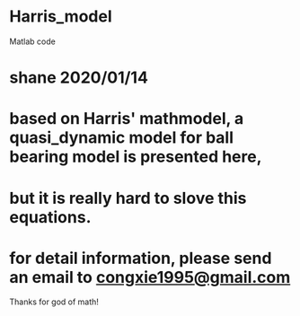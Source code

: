 # Harris_model
Matlab code
# shane 2020/01/14
# based on Harris' mathmodel, a quasi_dynamic model for ball bearing model is presented here,
# but it is really hard to slove this equations.
# for detail information, please send an email to congxie1995@gmail.com
Thanks for god of math!
